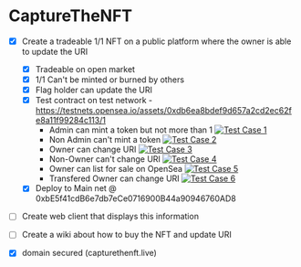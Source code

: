 # CaptureTheNFT

- [x] Create a tradeable 1/1 NFT on a public platform where the owner is able to update the URI
	- [x] Tradeable on open market
	- [x] 1/1 Can't be minted or burned by others
	- [x] Flag holder can update the URI
	- [x] Test contract on test network - https://testnets.opensea.io/assets/0xdb6ea8bdef9d657a2cd2ec62fe8a11f99284c113/1
		- Admin can mint a token but not more than 1 [![Test Case 1](https://img.shields.io/badge/Status-Passed-green.svg)](https://shields.io/)
		- Non Admin can't mint a token [![Test Case 2](https://img.shields.io/badge/Status-Passed-green.svg)](https://shields.io/)
		- Owner can change URI [![Test Case 3](https://img.shields.io/badge/Status-Passed-green.svg)](https://shields.io/)
		- Non-Owner can't change URI [![Test Case 4](https://img.shields.io/badge/Status-Passed-green.svg)](https://shields.io/)
		- Owner can list for sale on OpenSea [![Test Case 5](https://img.shields.io/badge/Status-Passed-green.svg)](https://shields.io/)
		- Transfered Owner can change URI [![Test Case 6](https://img.shields.io/badge/Status-Passed-green.svg)](https://shields.io/)
	- [x] Deploy to Main net @ 0xbE5f41cdB6e7db7eCe0716900B44a90946760AD8

- [ ] Create web client that displays this information

- [ ] Create a wiki about how to buy the NFT and update URI

- [x] domain secured (capturethenft.live)
